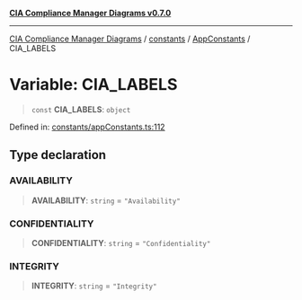 [**CIA Compliance Manager Diagrams v0.7.0**](../../../../README.md)

***

[CIA Compliance Manager Diagrams](../../../../modules.md) / [constants](../../../README.md) / [AppConstants](../README.md) / CIA\_LABELS

# Variable: CIA\_LABELS

> `const` **CIA\_LABELS**: `object`

Defined in: [constants/appConstants.ts:112](https://github.com/Hack23/cia-compliance-manager/blob/959ad507202d1cb78ada77cec76006b099ceca7d/src/constants/appConstants.ts#L112)

## Type declaration

### AVAILABILITY

> **AVAILABILITY**: `string` = `"Availability"`

### CONFIDENTIALITY

> **CONFIDENTIALITY**: `string` = `"Confidentiality"`

### INTEGRITY

> **INTEGRITY**: `string` = `"Integrity"`
